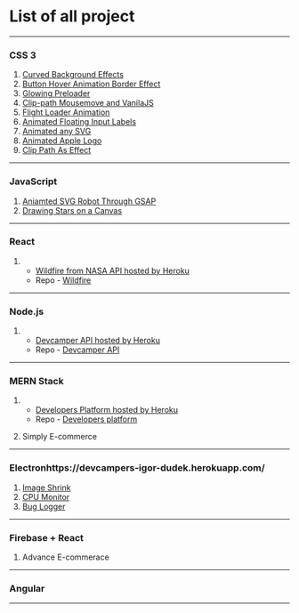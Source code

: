 # List of all project
---

### CSS 3

1. [Curved Background Effects](https://dudek-igor.github.io/CSS__Curved_Background_Effects/)
2. [Button Hover Animation Border Effect](https://dudek-igor.github.io/CSS__Button_Hover_Animation_Border_Effect/)
3. [Glowing Preloader](https://dudek-igor.github.io/CSS__Glowing_Preloader/)
4. [Clip-path Mousemove and VanilaJS](https://dudek-igor.github.io/CSS__Clip-path_Mousemove_and_VanilaJS/)
5. [Flight Loader Animation](https://dudek-igor.github.io/CSS__Flight_Loader_Animation/)
6. [Animated Floating Input Labels](https://dudek-igor.github.io/CSS__Animated_Floating_Input_Labels/)
7. [Animated any SVG](https://dudek-igor.github.io/CSS__Animated_any_SVG/)
8. [Animated Apple Logo](https://dudek-igor.github.io/CSS__Animated_Apple_Logo/)
9. [Clip Path As Effect](https://dudek-igor.github.io/CSS__Clip_Path_As_Effect/)

---

### JavaScript

1. [Aniamted SVG Robot Through GSAP](https://dudek-igor.github.io/JS__Aniamted_SVG_Robot_Through_GSAP/)
2. [Drawing Stars on a Canvas](https://dudek-igor.github.io/JS__Draving_Stars_on_a_Canvas/)

---

### React
1. - [Wildfire from NASA API hosted by Heroku](https://intense-gorge-41641.herokuapp.com/)
    - Repo - [Wildfire](https://github.com/dudek-igor/React__Wildfire_from_NASA_API)
---

### Node.js

1. - [Devcamper API hosted by Heroku](https://devcampers-igor-dudek.herokuapp.com/)
    - Repo - [Devcamper API](https://github.com/dudek-igor/Node__Devcamper_backend_API)

---

### MERN Stack 

1. - [Developers Platform hosted by Heroku](https://protected-mountain-93708.herokuapp.com/)
    - Repo - [Developers platform](https://github.com/dudek-igor/MERN__Developers_Platform)
    
2. Simply E-commerce

---

### Electronhttps://devcampers-igor-dudek.herokuapp.com/

1. [Image Shrink](https://github.com/dudek-igor/Electron__ImageShrink)
2. [CPU Monitor](https://github.com/dudek-igor/Electron__CPU-monitor)
3. [Bug Logger](https://github.com/dudek-igor/Electron__BugLogger)

---

### Firebase + React

1. Advance E-commerace

---

### Angular

---
